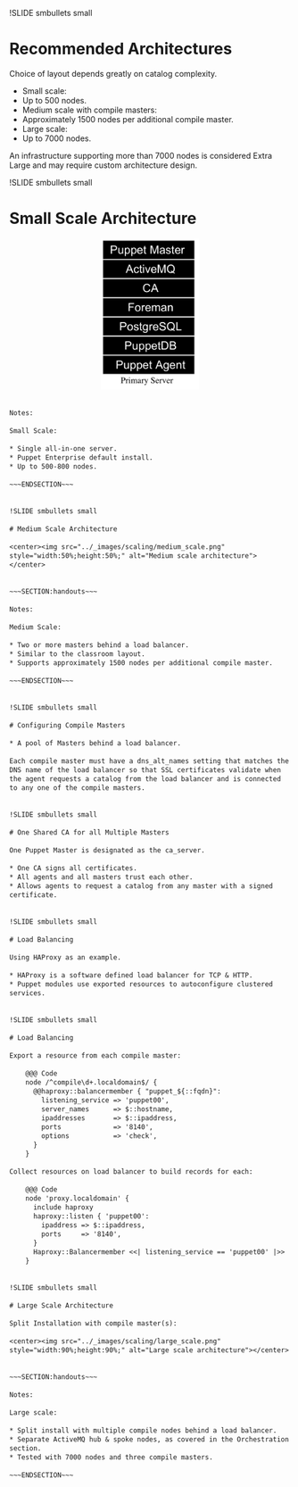 !SLIDE smbullets small

# Recommended Architectures

Choice of layout depends greatly on catalog complexity.

* Small scale:
 * Up to 500 nodes.
* Medium scale with compile masters:
 * Approximately 1500 nodes per additional compile master.
* Large scale:
 * Up to 7000 nodes.

An infrastructure supporting more than 7000 nodes is considered Extra Large and may require custom architecture design.


!SLIDE smbullets small

# Small Scale Architecture

<center><img src="../_images/scaling/small_scale.png" style="width:35%;height:35%;" alt="Small scale architecture"></center>


~~~SECTION:handouts~~~

Notes:

Small Scale:

* Single all-in-one server.
* Puppet Enterprise default install.
* Up to 500-800 nodes.

~~~ENDSECTION~~~


!SLIDE smbullets small

# Medium Scale Architecture

<center><img src="../_images/scaling/medium_scale.png" style="width:50%;height:50%;" alt="Medium scale architecture"></center>


~~~SECTION:handouts~~~

Notes:

Medium Scale:

* Two or more masters behind a load balancer.
* Similar to the classroom layout.
* Supports approximately 1500 nodes per additional compile master.

~~~ENDSECTION~~~


!SLIDE smbullets small

# Configuring Compile Masters

* A pool of Masters behind a load balancer.

Each compile master must have a dns_alt_names setting that matches the DNS name of the load balancer so that SSL certificates validate when the agent requests a catalog from the load balancer and is connected to any one of the compile masters.


!SLIDE smbullets small

# One Shared CA for all Multiple Masters

One Puppet Master is designated as the ca_server.

* One CA signs all certificates.
* All agents and all masters trust each other.
* Allows agents to request a catalog from any master with a signed certificate.


!SLIDE smbullets small

# Load Balancing

Using HAProxy as an example.

* HAProxy is a software defined load balancer for TCP & HTTP.
* Puppet modules use exported resources to autoconfigure clustered services.


!SLIDE smbullets small

# Load Balancing

Export a resource from each compile master:

    @@@ Code
    node /^compile\d+.localdomain$/ {
      @@haproxy::balancermember { "puppet_${::fqdn}":
        listening_service => 'puppet00',
        server_names      => $::hostname,
        ipaddresses       => $::ipaddress,
        ports             => '8140',
        options           => 'check',
      }
    }

Collect resources on load balancer to build records for each:

    @@@ Code
    node 'proxy.localdomain' {
      include haproxy
      haproxy::listen { 'puppet00':
        ipaddress => $::ipaddress,
        ports     => '8140',
      }
      Haproxy::Balancermember <<| listening_service == 'puppet00' |>>
    }


!SLIDE smbullets small

# Large Scale Architecture

Split Installation with compile master(s):

<center><img src="../_images/scaling/large_scale.png" style="width:90%;height:90%;" alt="Large scale architecture"></center>


~~~SECTION:handouts~~~

Notes:

Large scale:

* Split install with multiple compile nodes behind a load balancer.
* Separate ActiveMQ hub & spoke nodes, as covered in the Orchestration section.
* Tested with 7000 nodes and three compile masters.

~~~ENDSECTION~~~
